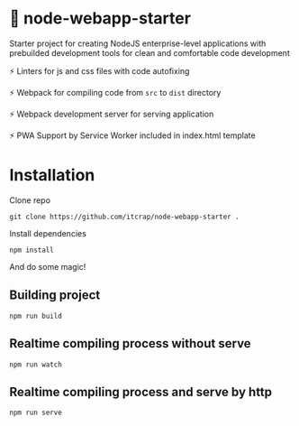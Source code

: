 # 🚀 node-webapp-starter

Starter project for creating NodeJS enterprise-level applications with prebuilded development tools for clean and comfortable code development

:zap: Linters for js and css files with code autofixing

:zap: Webpack for compiling code from `src` to `dist` directory

:zap: Webpack development server for serving application

:zap: PWA Support by Service Worker included in index.html template

# Installation

Clone repo

```
git clone https://github.com/itcrap/node-webapp-starter .
```

Install dependencies

```
npm install
```

And do some magic!



## Building project

```
npm run build
```

## Realtime compiling process without serve

```
npm run watch
```

## Realtime compiling process and serve by http

```
npm run serve
```

